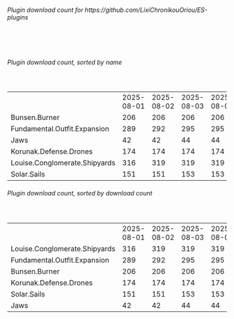 <h6>Plugin download count for https://github.com/LixiChronikouOriou/ES-plugins</h6><br>
<br>
<h6>Plugin download count, sorted by name</h6><sub><sup><br>
<table>
	<tr>
		<td></td>
		<td>2025-08-01</td>
		<td>2025-08-02</td>
		<td>2025-08-03</td>
		<td>2025-08-04</td>
		<td>2025-08-05</td>
		<td>2025-08-06</td>
		<td>2025-08-07</td>
		<td>today +</td>
	</tr>
	<tr>
		<td>Bunsen.Burner</td>
		<td>206</td>
		<td>206</td>
		<td>206</td>
		<td>206</td>
		<td>208</td>
		<td>209</td>
		<td>209</td>
		<td></td>
	</tr>
	<tr>
		<td>Fundamental.Outfit.Expansion</td>
		<td>289</td>
		<td>292</td>
		<td>295</td>
		<td>295</td>
		<td>297</td>
		<td>299</td>
		<td>305</td>
		<td>+ 6</td>
	</tr>
	<tr>
		<td>Jaws</td>
		<td>42</td>
		<td>42</td>
		<td>44</td>
		<td>44</td>
		<td>45</td>
		<td>52</td>
		<td>52</td>
		<td></td>
	</tr>
	<tr>
		<td>Korunak.Defense.Drones</td>
		<td>174</td>
		<td>174</td>
		<td>174</td>
		<td>174</td>
		<td>176</td>
		<td>177</td>
		<td>179</td>
		<td>+ 2</td>
	</tr>
	<tr>
		<td>Louise.Conglomerate.Shipyards</td>
		<td>316</td>
		<td>319</td>
		<td>319</td>
		<td>319</td>
		<td>323</td>
		<td>325</td>
		<td>332</td>
		<td>+ 7</td>
	</tr>
	<tr>
		<td>Solar.Sails</td>
		<td>151</td>
		<td>151</td>
		<td>153</td>
		<td>153</td>
		<td>155</td>
		<td>156</td>
		<td>157</td>
		<td>+ 1</td>
	</tr>
</table>
</sub></sup>
<h6>Plugin download count, sorted by download count</h6><sub><sup><br>
<table>
	<tr>
		<td></td>
		<td>2025-08-01</td>
		<td>2025-08-02</td>
		<td>2025-08-03</td>
		<td>2025-08-04</td>
		<td>2025-08-05</td>
		<td>2025-08-06</td>
		<td>2025-08-07</td>
		<td>today +</td>
	</tr>
	<tr>
		<td>Louise.Conglomerate.Shipyards</td>
		<td>316</td>
		<td>319</td>
		<td>319</td>
		<td>319</td>
		<td>323</td>
		<td>325</td>
		<td>332</td>
		<td>+ 7</td>
	</tr>
	<tr>
		<td>Fundamental.Outfit.Expansion</td>
		<td>289</td>
		<td>292</td>
		<td>295</td>
		<td>295</td>
		<td>297</td>
		<td>299</td>
		<td>305</td>
		<td>+ 6</td>
	</tr>
	<tr>
		<td>Bunsen.Burner</td>
		<td>206</td>
		<td>206</td>
		<td>206</td>
		<td>206</td>
		<td>208</td>
		<td>209</td>
		<td>209</td>
		<td></td>
	</tr>
	<tr>
		<td>Korunak.Defense.Drones</td>
		<td>174</td>
		<td>174</td>
		<td>174</td>
		<td>174</td>
		<td>176</td>
		<td>177</td>
		<td>179</td>
		<td>+ 2</td>
	</tr>
	<tr>
		<td>Solar.Sails</td>
		<td>151</td>
		<td>151</td>
		<td>153</td>
		<td>153</td>
		<td>155</td>
		<td>156</td>
		<td>157</td>
		<td>+ 1</td>
	</tr>
	<tr>
		<td>Jaws</td>
		<td>42</td>
		<td>42</td>
		<td>44</td>
		<td>44</td>
		<td>45</td>
		<td>52</td>
		<td>52</td>
		<td></td>
	</tr>
</table>
</sub></sup>
